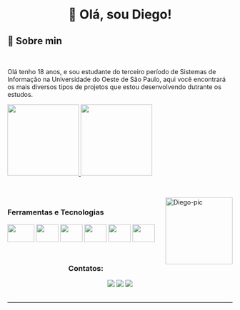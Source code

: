 <div align="center" dir="auto"> 
<h1>👋 Olá, sou Diego! </h1>
</div>
<a><h2>🤔 Sobre min</h2></a>
<br>


<p align="left" dir="auto">
        Olá tenho 18 anos, e sou estudante do terceiro período de Sistemas de Informação na Universidade do Oeste de São Paulo, aqui você encontrará os mais diversos tipos de projetos que estou desenvolvendo dutrante os estudos.
    </p>


<div>
<a href="https://github.com/diegogodoy06">
<img height="160em" src="https://github-readme-stats.vercel.app/api/top-langs/?username=diegogodoy06&layout=compact&langs_count=7&theme=graywhite"/> <img height="160em" src="https://github-readme-stats.vercel.app/api?username=diegogodoy06&show_icons=true&theme=graywhite&include_all_commits=true&count_private=true"/>
</div>
  
 
 <div align="center" dir="auto"> 
<h2 dir="auto"></h2></div> <br>
        <img align="right" alt="Diego-pic" height="150" src="https://avatars.githubusercontent.com/u/85560773?s=400&u=f7bbef0e20516a62c09802edafcf662dcc393915&v=4" style="max-width: 100%;">
<a><h3>Ferramentas e Tecnologias</h3></a>
        
<div>  
<a><img src="https://cdn.jsdelivr.net/gh/devicons/devicon/icons/behance/behance-original.svg" width="60" height="40"/></a><a> <img src="https://cdn.jsdelivr.net/gh/devicons/devicon/icons/photoshop/photoshop-plain.svg" width="50" height="40"/></a> <a><img src="https://cdn.jsdelivr.net/gh/devicons/devicon/icons/html5/html5-original.svg" width="50" height="40"/></a> <a><img src="https://cdn.jsdelivr.net/gh/devicons/devicon/icons/css3/css3-original.svg" width="50" height="40"/></a> <a><img src="https://cdn.jsdelivr.net/gh/devicons/devicon/icons/python/python-original.svg" width="50" height="40"/></a> <a><img src="https://cdn.jsdelivr.net/gh/devicons/devicon/icons/csharp/csharp-original.svg" width="50" height="40"/></a>
        </div>

  
<br>
<div align="center" dir="auto"> 
<h2 dir="auto"></h2>
  <a><h3>Contatos:</h3></a>

<div>
<a href="https://instagram.com/diego.hemsworth" target="_blank"><img src="https://img.shields.io/badge/-Instagram-%23E4405F?style=for-the-badge&logo=instagram&logoColor=white" target="_blank"></a>
<a href = "mailto:diegoalex-gdy@outlook.com"><img src="https://img.shields.io/badge/Microsoft_Outlook-0078D4?style=for-the-badge&logo=microsoft-outlook&logoColor=white" target="_blank"></a>
<a href="https://www.linkedin.com/in/diego-godoy-201146259/" target="_blank"><img src="https://img.shields.io/badge/-LinkedIn-%230077B5?style=for-the-badge&logo=linkedin&logoColor=white" target="_blank"></a>   
</div>
</div>
  <br>

<hr>
